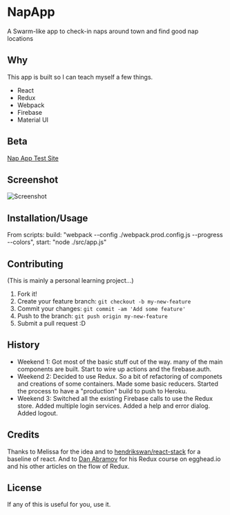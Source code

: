 # NapApp
A Swarm-like app to check-in naps around town and find good nap locations

## Why

This app is built so I can teach myself a few things. 
* React
* Redux
* Webpack
* Firebase
* Material UI

## Beta

[Nap App Test Site](https://nameless-garden-86566.herokuapp.com/)

## Screenshot

![Screenshot](http://furtivespy.com/img/napappscreenshot.png "Screenshot")

## Installation/Usage

From scripts:
build: "webpack --config ./webpack.prod.config.js --progress --colors",
start: "node ./src/app.js"

## Contributing

(This is mainly a personal learning project...)

1. Fork it!
2. Create your feature branch: `git checkout -b my-new-feature`
3. Commit your changes: `git commit -am 'Add some feature'`
4. Push to the branch: `git push origin my-new-feature`
5. Submit a pull request :D

## History

* Weekend 1: Got most of the basic stuff out of the way. many of the main components are built. Start to wire up actions and the firebase.auth.
* Weekend 2: Decided to use Redux. So a bit of refactoring of componets and creations of some containers. Made some basic reducers. Started the process to have a "production" build to push to Heroku.
* Weekend 3: Switched all the existing Firebase calls to use the Redux store. Added multiple login services. Added a help and error dialog. Added logout.

## Credits

Thanks to Melissa for the idea and to [hendrikswan/react-stack](https://github.com/hendrikswan/react-stack) for a baseline of react. And to [Dan Abramov](https://github.com/gaearon) for his Redux course on egghead.io and his other articles on the flow of Redux.

## License

If any of this is useful for you, use it.